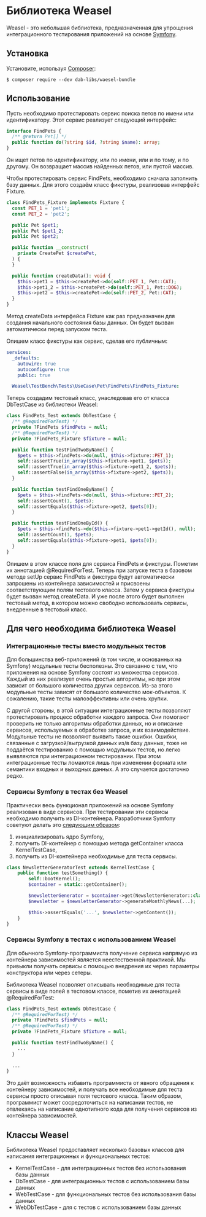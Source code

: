 # Библиотека Weasel

Weasel - это небольшая библиотека, предназначенная для упрощения интеграционного тестирования приложений на основе
[Symfony](https://symfony.com/).

## Установка

Установите, используя [Composer](https://getcomposer.org/):

```shell
$ composer require --dev dab-libs/waesel-bundle
```

## Использование

Пусть необходимо протестировать сервис поиска петов по имени или идентификатору. Этот сервис реализует следующий
интерфейс:

```php
interface FindPets {
  /** @return Pet[] */
  public function do(?string $id, ?string $name): array;
}
```

Он ищет петов по идентификатору, или по имени, или и по тому, и по другому. Он возвращает массив найденных петов, или
пустой массив.

Чтобы протестировать сервис FindPets, необходимо сначала заполнить базу данных. Для этого создаём класс фикстуры,
реализовав интерфейс Fixture.

```php
class FindPets_Fixture implements Fixture {
  const PET_1 = 'pet1';
  const PET_2 = 'pet2';

  public Pet $pet1;
  public Pet $pet1_2;
  public Pet $pet2;

  public function __construct(
    private CreatePet $createPet,
  ) {
  }

  public function createData(): void {
    $this->pet1 = $this->createPet->do(self::PET_1, Pet::CAT);
    $this->pet1_2 = $this->createPet->do(self::PET_1, Pet::DOG);
    $this->pet2 = $this->createPet->do(self::PET_2, Pet::CAT);
  }
}
```

Метод createData интерфейса Fixture как раз предназначен для создания начального состояния базы данных. Он будет вызван
автоматически перед запуском теста.

Опишем класс фикстуры как сервис, сделав его публичным:

```yaml
services:
  _defaults:
    autowire: true
    autoconfigure: true
    public: true

  Weasel\TestBench\Tests\UseCase\Pet\FindPets\FindPets_Fixture:
```

Теперь создадим тестовый класс, унаследовав его от класса DbTestCase из библиотеки Weasel:

```php
class FindPets_Test extends DbTestCase {
  /** @RequiredForTest) */
  private ?FindPets $findPets = null;
  /** @RequiredForTest) */
  private ?FindPets_Fixture $fixture = null;

  public function testFindTwoByName() {
    $pets = $this->findPets->do(null, $this->fixture::PET_1);
    self::assertTrue(in_array($this->fixture->pet1, $pets));
    self::assertTrue(in_array($this->fixture->pet1_2, $pets));
    self::assertFalse(in_array($this->fixture->pet2, $pets));
  }

  public function testFindOneByName() {
    $pets = $this->findPets->do(null, $this->fixture::PET_2);
    self::assertCount(1, $pets);
    self::assertEquals($this->fixture->pet2, $pets[0]);
  }

  public function testFindOneById() {
    $pets = $this->findPets->do($this->fixture->pet1->getId(), null);
    self::assertCount(1, $pets);
    self::assertEquals($this->fixture->pet1, $pets[0]);
  }
}
```

Опишем в этом классе поля для сервиса FindPets и фикстуры. Пометим их аннотацией @RequiredForTest. Теперь при запуске
теста в базовом методе setUp сервис FindPets и фикстура будут автоматически запрошены из контейнера зависимостей и
присвоены соответствующим полям тестового класса. Затем у сервиса фикстуры будет вызван метод createData. И уже после
этого будет выполнен тестовый метод, в котором можно свободно использовать сервисы, внедренные в тестовый класс.

## Для чего необходима библиотека Weasel

### Интеграционные тесты вместо модульных тестов

Для большинства веб-приложений (в том числе, и основанных на Symfony) модульные тесты бесполезны. Это связанно с тем,
что приложения на основе Symfony состоят из множества сервисов. Каждый из них реализует очень простые алгоритмы, но при
этом зависит от большого количества других сервисов. Из-за этого модульные тесты зависят от большого количество
мок-объектов. К сожалению, такие тесты малоэффективны или очень хрупки.

С другой стороны, в этой ситуации интеграционные тесты позволяют протестировать процесс обработки каждого запроса. Они
помогают проверить не только алгоритмы обработки данных, но и описание сервисов, используемых в обработке запроса, и их
взаимодействие. Модульные тесты не позволяют выявить такие ошибки. Ошибки, связанные с загрузкой/выгрузкой данных из/в
базу данных, тоже не поддаётся тестированию с помощью модульных тестов, но легко выявляются при интеграционном
тестировании. При этом интеграционные тесты ломаются лишь при изменении формата или семантики входных и выходных данных.
А это случается достаточно редко.

### Сервисы Symfony в тестах без Weasel

Практически весь функционал приложений на основе Symfony реализован в виде сервисов. При тестировании эти сервисы
необходимо получить из DI-контейнера. Разработчики Symfony советуют делать это
[следующим образом](https://symfony.com/doc/current/testing.html#integration-tests):

1. инициализировать ядро Symfony,
2. получить DI-контейнер с помощью метода getContainer класса KernelTestCase,
3. получить из DI-контейнера необходимые для теста сервисы.

```php 
class NewsletterGeneratorTest extends KernelTestCase {
    public function testSomething() {
        self::bootKernel();
        $container = static::getContainer();

        $newsletterGenerator = $container->get(NewsletterGenerator::class);
        $newsletter = $newsletterGenerator->generateMonthlyNews(...);

        $this->assertEquals('...', $newsletter->getContent());
    }
}
```

### Сервисы Symfony в тестах с использованием Weasel

Для обычного Symfony-программиста получение сервиса напрямую из контейнера зависимостей является неестественной
практикой. Мы привыкли получать сервисы с помощью внедрения их через параметры конструктора или через сетеры.

Библиотека Weasel позволяет описывать необходимые для теста сервисы в виде полей в тестовом классе, пометив их
аннотацией @RequiredForTest:

```php
class FindPets_Test extends DbTestCase {
  /** @RequiredForTest) */
  private ?FindPets $findPets = null;
  /** @RequiredForTest) */
  private ?FindPets_Fixture $fixture = null;

  public function testFindTwoByName() {
    ...
  }
  
  ...
}
```

Это даёт возможность избавить программиста от явного обращения к контейнеру зависимостей, и получать все
необходимые для теста сервисы просто описывая поля тестового класса. Таким образом, программист может сосредоточиться 
на написании тестов, не отвлекаясь на написание однотипного кода для получения сервисов из контейнера зависимостей.

## Классы Weasel

Библиотека Weasel предоставляет несколько базовых классов для написания интеграционных и функциональных тестов:

* KernelTestCase - для интеграционных тестов без использования базы данных
* DbTestCase - для интеграционных тестов с использованием базы данных
* WebTestCase - для функциональных тестов без использования базы данных
* WebDbTestCase - для с тестов с использованием базы данных
